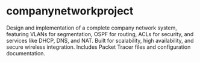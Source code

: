 # companynetworkproject
Design and implementation of a complete company network system, featuring VLANs for segmentation, OSPF for routing, ACLs for security, and services like DHCP, DNS, and NAT. Built for scalability, high availability, and secure wireless integration. Includes Packet Tracer files and configuration documentation.
